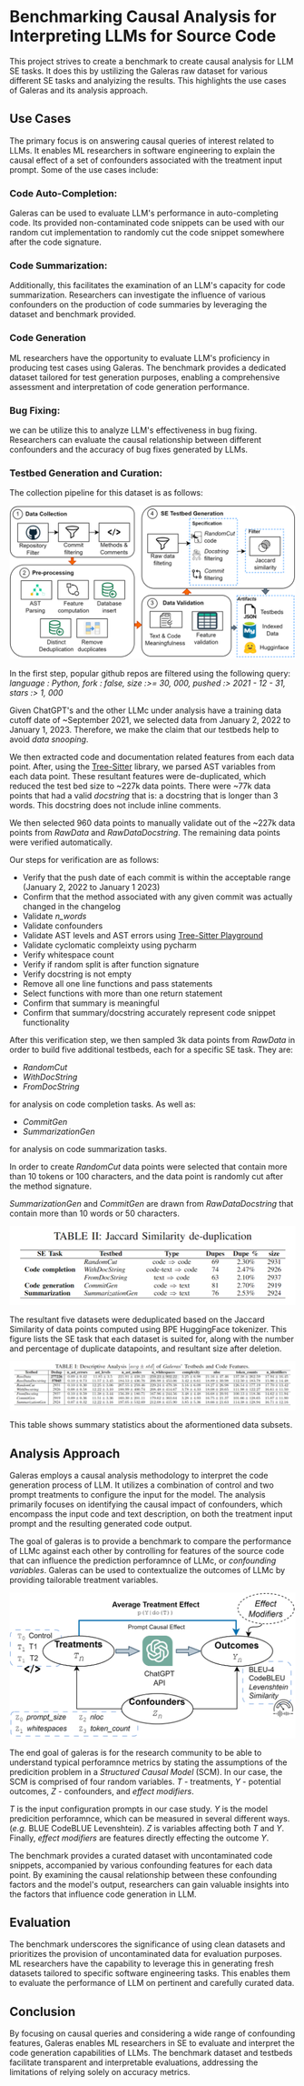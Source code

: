 # Benchmarking Causal Analysis for Interpreting LLMs for Source Code

This project strives to create a benchmark to create causal analysis for LLM SE tasks. It does this by ustilizing the Galeras raw dataset for various different SE tasks and analyizing the results. This highlights the use cases of Galeras and its analysis approach.

## Use Cases

The primary focus is on answering causal queries of interest related to LLMs. It enables ML researchers in software engineering to explain the causal effect of a set of confounders associated with the treatment input prompt. Some of the use cases include:

### Code Auto-Completion:
Galeras can be used to evaluate LLM's performance in auto-completing code. Its provided non-contaminated code snippets can be used with our random cut implementation to randomly cut the code snippet somewhere after the code signature.

### Code Summarization:
Additionally, this facilitates the examination of an LLM's capacity for code summarization. Researchers can investigate the influence of various confounders on the production of code summaries by leveraging the dataset and benchmark provided.
### Code Generation
ML researchers have the opportunity to evaluate LLM's proficiency in producing test cases using Galeras. The benchmark provides a dedicated dataset tailored for test generation purposes, enabling a comprehensive assessment and interpretation of code generation performance.

### Bug Fixing:
we can be utilize this to analyze LLM's effectiveness in bug fixing. Researchers can evaluate the causal relationship between different confounders and the accuracy of bug fixes generated by LLMs.

### Testbed Generation and Curation:

The collection pipeline for this dataset is as follows:

![Collection Pipeline](./figures/approach/galeras-pipeline.png)

In the first step, popular github repos are filtered using the following query: 
*language : Python, fork : false, size :>= 30, 000,
pushed :> 2021 - 12 - 31, stars :> 1, 000*

Given ChatGPT's and the other LLMc under analysis have a training data cutoff date of ~September 2021, we selected data from January 2, 2022 to January 1, 2023. Therefore, we make the claim that our testbeds help to avoid *data snooping*. 

We then extracted code and documentation related features from each data point. After, using the [Tree-Sitter](https://tree-sitter.github.io/tree-sitter/) library, we parsed AST variables from each data point. These resultant features were de-duplicated, which reduced the test bed size to ~227k data points. There were ~77k data points that had a valid *docstring* that is: a docstring that is longer than 3 words. This docstring does not include inline comments.

We then selected 960 data points to manually validate out of the ~227k data points from *RawData* and *RawDataDocstring*. The remaining data points were verified automatically.

Our steps for verification are as follows:
- Verify that the push date of each commit is within the acceptable range (January 2, 2022 to January 1 2023)
- Confirm that the method associated with any given commit was actually changed in the changelog
- Validate *n_words*
- Validate confounders
- Validate AST levels and AST errors using [Tree-Sitter Playground](https://tree-sitter.github.io/tree-sitter/playground)
- Validate cyclomatic compleixty using pycharm
- Verify whitespace count
- Verify if random split is after function signature
- Verify docstring is not empty
- Remove all one line functions and pass statements
- Select functions with more than one return statement
- Confirm that summary is meaningful
- Confirm that summary/docstring accurately represent code snippet functionality

After this verification step, we then sampled 3k data points from *RawData* in order to build five additional testbeds, each for a specific SE task. They are:
- *RandomCut*
- *WithDocString*
- *FromDocString*

for analysis on code completion tasks. As well as:
- *CommitGen*
- *SummarizationGen*

for analysis on code summarization tasks. 

In order to create *RandomCut* data points were selected that contain more than 10 tokens or 100 characters, and the data point is randomly cut after the method signature.

*SummarizationGen* and *CommitGen* are drawn from *RawDataDocstring* that contain more than 10 words or 50 characters. 

![Jaccard Similarity](./figures/use_case/jaccard_similarity.png)

The resultant five datasets were deduplicated based on the Jaccard Similarity of data points computed using BPE HuggingFace tokenizer. This figure lists the SE task that each dataset is suited for, along with the number and percentage of duplicate datapoints, and resultant size after deletion.

![Table](./figures/use_case/descriptive_analysis.png)

This table shows summary statistics about the aformentioned data subsets.

## Analysis Approach

Galeras employs a causal analysis methodology to interpret the code generation process of LLM. It utilizes a combination of control and two prompt treatments to configure the input for the model. The analysis primarily focuses on identifying the causal impact of confounders, which encompass the input code and text description, on both the treatment input prompt and the resulting generated code output.

The goal of galeras is to provide a benchmark to compare the performance of LLMc against each other by controlling for features of the source code that can influence the prediction perforamnce of LLMc, or *confounding variables*. Galeras can be used to contextualize the outcomes of LLMc by providing tailorable treatment variables. 

![SCM Benchmarking](./figures/use_case/Galeras-Model.png)

The end goal of galeras is for the research community to be able to understand typical perforamnce metrics by stating the assumptions of the predicition problem in a *Structured Causal Model* (SCM). In our case, the SCM is comprised of four random variables. *T* - treatments, *Y* - potential outcomes, *Z* - confounders, and *effect modifiers*.

*T* is the input configuration prompts in our case study. *Y* is the model predicition perforamnce, which can be measured in several different ways. (*e.g.* BLUE CodeBLUE Levenshtein). *Z* is variables affecting both *T* and *Y*. Finally, *effect modifiers* are features directly effecting the outcome *Y*. 



The benchmark provides a curated dataset with uncontaminated code snippets, accompanied by various confounding features for each data point.  By examining the causal relationship between these confounding factors and the model's output, researchers can gain valuable insights into the factors that influence code generation in LLM.

## Evaluation

The benchmark underscores the significance of using clean datasets and prioritizes the provision of uncontaminated data for evaluation purposes. ML researchers have the capability to leverage this in generating fresh datasets tailored to specific software engineering tasks. This enables them to evaluate the performance of LLM on pertinent and carefully curated data.

## Conclusion

 By focusing on causal queries and considering a wide range of confounding features, Galeras enables ML researchers in SE to evaluate and interpret the code generation capabilities of LLMs. The benchmark dataset and testbeds facilitate transparent and interpretable evaluations, addressing the limitations of relying solely on accuracy metrics.




[def]: https://github.com/WM-SEMERU/chat-gpt-failures/blob/update_readme/figures/approach/galeras-pipeline.pdf